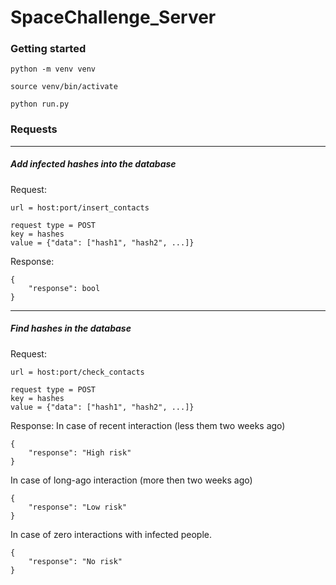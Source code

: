 # SpaceChallenge_Server

### Getting started
`python -m venv venv`

`source venv/bin/activate`

`python run.py`
### Requests

***

##### Add infected hashes into the database
Request:

`url = host:port/insert_contacts`
```
request type = POST
key = hashes
value = {"data": ["hash1", "hash2", ...]}
```

Response:
```
{
    "response": bool
}
```
***

##### Find hashes in the database
Request:

`url = host:port/check_contacts`
```
request type = POST
key = hashes
value = {"data": ["hash1", "hash2", ...]}
```

Response:
In case of recent interaction (less them two weeks ago)
```
{
    "response": "High risk"
}
```

In case of long-ago interaction (more then two weeks ago)
```
{
    "response": "Low risk"
}
```

In case of zero interactions with infected people.
```
{
    "response": "No risk"
}
```
